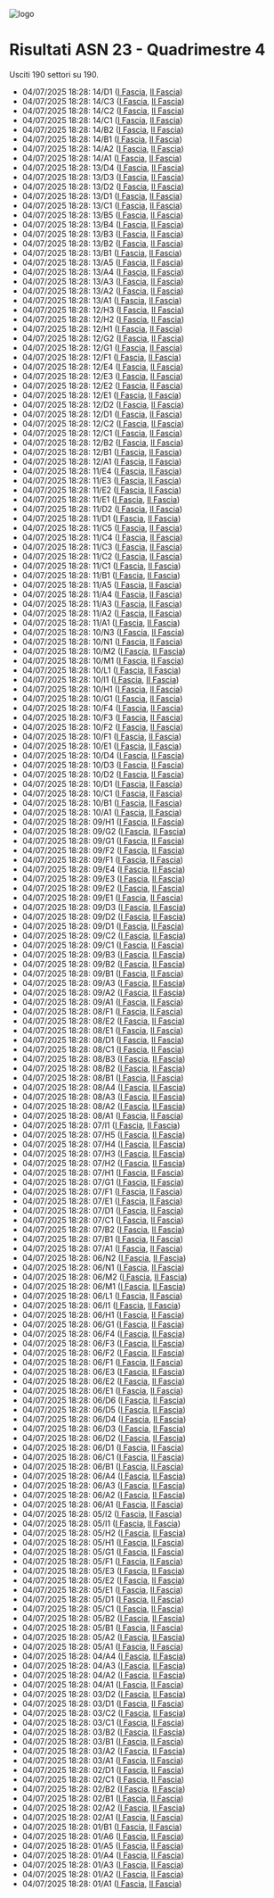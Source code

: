 ![logo](img/logo.png)

# Risultati ASN 23 - Quadrimestre 4

Usciti 190 settori su 190.

- 04/07/2025 18:28: 14/D1 ([I Fascia](https://asn23.cineca.it/pubblico/miur/esito/14%252FD1/1/4), [II Fascia](https://asn23.cineca.it/pubblico/miur/esito/14%252FD1/2/4))
- 04/07/2025 18:28: 14/C3 ([I Fascia](https://asn23.cineca.it/pubblico/miur/esito/14%252FC3/1/4), [II Fascia](https://asn23.cineca.it/pubblico/miur/esito/14%252FC3/2/4))
- 04/07/2025 18:28: 14/C2 ([I Fascia](https://asn23.cineca.it/pubblico/miur/esito/14%252FC2/1/4), [II Fascia](https://asn23.cineca.it/pubblico/miur/esito/14%252FC2/2/4))
- 04/07/2025 18:28: 14/C1 ([I Fascia](https://asn23.cineca.it/pubblico/miur/esito/14%252FC1/1/4), [II Fascia](https://asn23.cineca.it/pubblico/miur/esito/14%252FC1/2/4))
- 04/07/2025 18:28: 14/B2 ([I Fascia](https://asn23.cineca.it/pubblico/miur/esito/14%252FB2/1/4), [II Fascia](https://asn23.cineca.it/pubblico/miur/esito/14%252FB2/2/4))
- 04/07/2025 18:28: 14/B1 ([I Fascia](https://asn23.cineca.it/pubblico/miur/esito/14%252FB1/1/4), [II Fascia](https://asn23.cineca.it/pubblico/miur/esito/14%252FB1/2/4))
- 04/07/2025 18:28: 14/A2 ([I Fascia](https://asn23.cineca.it/pubblico/miur/esito/14%252FA2/1/4), [II Fascia](https://asn23.cineca.it/pubblico/miur/esito/14%252FA2/2/4))
- 04/07/2025 18:28: 14/A1 ([I Fascia](https://asn23.cineca.it/pubblico/miur/esito/14%252FA1/1/4), [II Fascia](https://asn23.cineca.it/pubblico/miur/esito/14%252FA1/2/4))
- 04/07/2025 18:28: 13/D4 ([I Fascia](https://asn23.cineca.it/pubblico/miur/esito/13%252FD4/1/4), [II Fascia](https://asn23.cineca.it/pubblico/miur/esito/13%252FD4/2/4))
- 04/07/2025 18:28: 13/D3 ([I Fascia](https://asn23.cineca.it/pubblico/miur/esito/13%252FD3/1/4), [II Fascia](https://asn23.cineca.it/pubblico/miur/esito/13%252FD3/2/4))
- 04/07/2025 18:28: 13/D2 ([I Fascia](https://asn23.cineca.it/pubblico/miur/esito/13%252FD2/1/4), [II Fascia](https://asn23.cineca.it/pubblico/miur/esito/13%252FD2/2/4))
- 04/07/2025 18:28: 13/D1 ([I Fascia](https://asn23.cineca.it/pubblico/miur/esito/13%252FD1/1/4), [II Fascia](https://asn23.cineca.it/pubblico/miur/esito/13%252FD1/2/4))
- 04/07/2025 18:28: 13/C1 ([I Fascia](https://asn23.cineca.it/pubblico/miur/esito/13%252FC1/1/4), [II Fascia](https://asn23.cineca.it/pubblico/miur/esito/13%252FC1/2/4))
- 04/07/2025 18:28: 13/B5 ([I Fascia](https://asn23.cineca.it/pubblico/miur/esito/13%252FB5/1/4), [II Fascia](https://asn23.cineca.it/pubblico/miur/esito/13%252FB5/2/4))
- 04/07/2025 18:28: 13/B4 ([I Fascia](https://asn23.cineca.it/pubblico/miur/esito/13%252FB4/1/4), [II Fascia](https://asn23.cineca.it/pubblico/miur/esito/13%252FB4/2/4))
- 04/07/2025 18:28: 13/B3 ([I Fascia](https://asn23.cineca.it/pubblico/miur/esito/13%252FB3/1/4), [II Fascia](https://asn23.cineca.it/pubblico/miur/esito/13%252FB3/2/4))
- 04/07/2025 18:28: 13/B2 ([I Fascia](https://asn23.cineca.it/pubblico/miur/esito/13%252FB2/1/4), [II Fascia](https://asn23.cineca.it/pubblico/miur/esito/13%252FB2/2/4))
- 04/07/2025 18:28: 13/B1 ([I Fascia](https://asn23.cineca.it/pubblico/miur/esito/13%252FB1/1/4), [II Fascia](https://asn23.cineca.it/pubblico/miur/esito/13%252FB1/2/4))
- 04/07/2025 18:28: 13/A5 ([I Fascia](https://asn23.cineca.it/pubblico/miur/esito/13%252FA5/1/4), [II Fascia](https://asn23.cineca.it/pubblico/miur/esito/13%252FA5/2/4))
- 04/07/2025 18:28: 13/A4 ([I Fascia](https://asn23.cineca.it/pubblico/miur/esito/13%252FA4/1/4), [II Fascia](https://asn23.cineca.it/pubblico/miur/esito/13%252FA4/2/4))
- 04/07/2025 18:28: 13/A3 ([I Fascia](https://asn23.cineca.it/pubblico/miur/esito/13%252FA3/1/4), [II Fascia](https://asn23.cineca.it/pubblico/miur/esito/13%252FA3/2/4))
- 04/07/2025 18:28: 13/A2 ([I Fascia](https://asn23.cineca.it/pubblico/miur/esito/13%252FA2/1/4), [II Fascia](https://asn23.cineca.it/pubblico/miur/esito/13%252FA2/2/4))
- 04/07/2025 18:28: 13/A1 ([I Fascia](https://asn23.cineca.it/pubblico/miur/esito/13%252FA1/1/4), [II Fascia](https://asn23.cineca.it/pubblico/miur/esito/13%252FA1/2/4))
- 04/07/2025 18:28: 12/H3 ([I Fascia](https://asn23.cineca.it/pubblico/miur/esito/12%252FH3/1/4), [II Fascia](https://asn23.cineca.it/pubblico/miur/esito/12%252FH3/2/4))
- 04/07/2025 18:28: 12/H2 ([I Fascia](https://asn23.cineca.it/pubblico/miur/esito/12%252FH2/1/4), [II Fascia](https://asn23.cineca.it/pubblico/miur/esito/12%252FH2/2/4))
- 04/07/2025 18:28: 12/H1 ([I Fascia](https://asn23.cineca.it/pubblico/miur/esito/12%252FH1/1/4), [II Fascia](https://asn23.cineca.it/pubblico/miur/esito/12%252FH1/2/4))
- 04/07/2025 18:28: 12/G2 ([I Fascia](https://asn23.cineca.it/pubblico/miur/esito/12%252FG2/1/4), [II Fascia](https://asn23.cineca.it/pubblico/miur/esito/12%252FG2/2/4))
- 04/07/2025 18:28: 12/G1 ([I Fascia](https://asn23.cineca.it/pubblico/miur/esito/12%252FG1/1/4), [II Fascia](https://asn23.cineca.it/pubblico/miur/esito/12%252FG1/2/4))
- 04/07/2025 18:28: 12/F1 ([I Fascia](https://asn23.cineca.it/pubblico/miur/esito/12%252FF1/1/4), [II Fascia](https://asn23.cineca.it/pubblico/miur/esito/12%252FF1/2/4))
- 04/07/2025 18:28: 12/E4 ([I Fascia](https://asn23.cineca.it/pubblico/miur/esito/12%252FE4/1/4), [II Fascia](https://asn23.cineca.it/pubblico/miur/esito/12%252FE4/2/4))
- 04/07/2025 18:28: 12/E3 ([I Fascia](https://asn23.cineca.it/pubblico/miur/esito/12%252FE3/1/4), [II Fascia](https://asn23.cineca.it/pubblico/miur/esito/12%252FE3/2/4))
- 04/07/2025 18:28: 12/E2 ([I Fascia](https://asn23.cineca.it/pubblico/miur/esito/12%252FE2/1/4), [II Fascia](https://asn23.cineca.it/pubblico/miur/esito/12%252FE2/2/4))
- 04/07/2025 18:28: 12/E1 ([I Fascia](https://asn23.cineca.it/pubblico/miur/esito/12%252FE1/1/4), [II Fascia](https://asn23.cineca.it/pubblico/miur/esito/12%252FE1/2/4))
- 04/07/2025 18:28: 12/D2 ([I Fascia](https://asn23.cineca.it/pubblico/miur/esito/12%252FD2/1/4), [II Fascia](https://asn23.cineca.it/pubblico/miur/esito/12%252FD2/2/4))
- 04/07/2025 18:28: 12/D1 ([I Fascia](https://asn23.cineca.it/pubblico/miur/esito/12%252FD1/1/4), [II Fascia](https://asn23.cineca.it/pubblico/miur/esito/12%252FD1/2/4))
- 04/07/2025 18:28: 12/C2 ([I Fascia](https://asn23.cineca.it/pubblico/miur/esito/12%252FC2/1/4), [II Fascia](https://asn23.cineca.it/pubblico/miur/esito/12%252FC2/2/4))
- 04/07/2025 18:28: 12/C1 ([I Fascia](https://asn23.cineca.it/pubblico/miur/esito/12%252FC1/1/4), [II Fascia](https://asn23.cineca.it/pubblico/miur/esito/12%252FC1/2/4))
- 04/07/2025 18:28: 12/B2 ([I Fascia](https://asn23.cineca.it/pubblico/miur/esito/12%252FB2/1/4), [II Fascia](https://asn23.cineca.it/pubblico/miur/esito/12%252FB2/2/4))
- 04/07/2025 18:28: 12/B1 ([I Fascia](https://asn23.cineca.it/pubblico/miur/esito/12%252FB1/1/4), [II Fascia](https://asn23.cineca.it/pubblico/miur/esito/12%252FB1/2/4))
- 04/07/2025 18:28: 12/A1 ([I Fascia](https://asn23.cineca.it/pubblico/miur/esito/12%252FA1/1/4), [II Fascia](https://asn23.cineca.it/pubblico/miur/esito/12%252FA1/2/4))
- 04/07/2025 18:28: 11/E4 ([I Fascia](https://asn23.cineca.it/pubblico/miur/esito/11%252FE4/1/4), [II Fascia](https://asn23.cineca.it/pubblico/miur/esito/11%252FE4/2/4))
- 04/07/2025 18:28: 11/E3 ([I Fascia](https://asn23.cineca.it/pubblico/miur/esito/11%252FE3/1/4), [II Fascia](https://asn23.cineca.it/pubblico/miur/esito/11%252FE3/2/4))
- 04/07/2025 18:28: 11/E2 ([I Fascia](https://asn23.cineca.it/pubblico/miur/esito/11%252FE2/1/4), [II Fascia](https://asn23.cineca.it/pubblico/miur/esito/11%252FE2/2/4))
- 04/07/2025 18:28: 11/E1 ([I Fascia](https://asn23.cineca.it/pubblico/miur/esito/11%252FE1/1/4), [II Fascia](https://asn23.cineca.it/pubblico/miur/esito/11%252FE1/2/4))
- 04/07/2025 18:28: 11/D2 ([I Fascia](https://asn23.cineca.it/pubblico/miur/esito/11%252FD2/1/4), [II Fascia](https://asn23.cineca.it/pubblico/miur/esito/11%252FD2/2/4))
- 04/07/2025 18:28: 11/D1 ([I Fascia](https://asn23.cineca.it/pubblico/miur/esito/11%252FD1/1/4), [II Fascia](https://asn23.cineca.it/pubblico/miur/esito/11%252FD1/2/4))
- 04/07/2025 18:28: 11/C5 ([I Fascia](https://asn23.cineca.it/pubblico/miur/esito/11%252FC5/1/4), [II Fascia](https://asn23.cineca.it/pubblico/miur/esito/11%252FC5/2/4))
- 04/07/2025 18:28: 11/C4 ([I Fascia](https://asn23.cineca.it/pubblico/miur/esito/11%252FC4/1/4), [II Fascia](https://asn23.cineca.it/pubblico/miur/esito/11%252FC4/2/4))
- 04/07/2025 18:28: 11/C3 ([I Fascia](https://asn23.cineca.it/pubblico/miur/esito/11%252FC3/1/4), [II Fascia](https://asn23.cineca.it/pubblico/miur/esito/11%252FC3/2/4))
- 04/07/2025 18:28: 11/C2 ([I Fascia](https://asn23.cineca.it/pubblico/miur/esito/11%252FC2/1/4), [II Fascia](https://asn23.cineca.it/pubblico/miur/esito/11%252FC2/2/4))
- 04/07/2025 18:28: 11/C1 ([I Fascia](https://asn23.cineca.it/pubblico/miur/esito/11%252FC1/1/4), [II Fascia](https://asn23.cineca.it/pubblico/miur/esito/11%252FC1/2/4))
- 04/07/2025 18:28: 11/B1 ([I Fascia](https://asn23.cineca.it/pubblico/miur/esito/11%252FB1/1/4), [II Fascia](https://asn23.cineca.it/pubblico/miur/esito/11%252FB1/2/4))
- 04/07/2025 18:28: 11/A5 ([I Fascia](https://asn23.cineca.it/pubblico/miur/esito/11%252FA5/1/4), [II Fascia](https://asn23.cineca.it/pubblico/miur/esito/11%252FA5/2/4))
- 04/07/2025 18:28: 11/A4 ([I Fascia](https://asn23.cineca.it/pubblico/miur/esito/11%252FA4/1/4), [II Fascia](https://asn23.cineca.it/pubblico/miur/esito/11%252FA4/2/4))
- 04/07/2025 18:28: 11/A3 ([I Fascia](https://asn23.cineca.it/pubblico/miur/esito/11%252FA3/1/4), [II Fascia](https://asn23.cineca.it/pubblico/miur/esito/11%252FA3/2/4))
- 04/07/2025 18:28: 11/A2 ([I Fascia](https://asn23.cineca.it/pubblico/miur/esito/11%252FA2/1/4), [II Fascia](https://asn23.cineca.it/pubblico/miur/esito/11%252FA2/2/4))
- 04/07/2025 18:28: 11/A1 ([I Fascia](https://asn23.cineca.it/pubblico/miur/esito/11%252FA1/1/4), [II Fascia](https://asn23.cineca.it/pubblico/miur/esito/11%252FA1/2/4))
- 04/07/2025 18:28: 10/N3 ([I Fascia](https://asn23.cineca.it/pubblico/miur/esito/10%252FN3/1/4), [II Fascia](https://asn23.cineca.it/pubblico/miur/esito/10%252FN3/2/4))
- 04/07/2025 18:28: 10/N1 ([I Fascia](https://asn23.cineca.it/pubblico/miur/esito/10%252FN1/1/4), [II Fascia](https://asn23.cineca.it/pubblico/miur/esito/10%252FN1/2/4))
- 04/07/2025 18:28: 10/M2 ([I Fascia](https://asn23.cineca.it/pubblico/miur/esito/10%252FM2/1/4), [II Fascia](https://asn23.cineca.it/pubblico/miur/esito/10%252FM2/2/4))
- 04/07/2025 18:28: 10/M1 ([I Fascia](https://asn23.cineca.it/pubblico/miur/esito/10%252FM1/1/4), [II Fascia](https://asn23.cineca.it/pubblico/miur/esito/10%252FM1/2/4))
- 04/07/2025 18:28: 10/L1 ([I Fascia](https://asn23.cineca.it/pubblico/miur/esito/10%252FL1/1/4), [II Fascia](https://asn23.cineca.it/pubblico/miur/esito/10%252FL1/2/4))
- 04/07/2025 18:28: 10/I1 ([I Fascia](https://asn23.cineca.it/pubblico/miur/esito/10%252FI1/1/4), [II Fascia](https://asn23.cineca.it/pubblico/miur/esito/10%252FI1/2/4))
- 04/07/2025 18:28: 10/H1 ([I Fascia](https://asn23.cineca.it/pubblico/miur/esito/10%252FH1/1/4), [II Fascia](https://asn23.cineca.it/pubblico/miur/esito/10%252FH1/2/4))
- 04/07/2025 18:28: 10/G1 ([I Fascia](https://asn23.cineca.it/pubblico/miur/esito/10%252FG1/1/4), [II Fascia](https://asn23.cineca.it/pubblico/miur/esito/10%252FG1/2/4))
- 04/07/2025 18:28: 10/F4 ([I Fascia](https://asn23.cineca.it/pubblico/miur/esito/10%252FF4/1/4), [II Fascia](https://asn23.cineca.it/pubblico/miur/esito/10%252FF4/2/4))
- 04/07/2025 18:28: 10/F3 ([I Fascia](https://asn23.cineca.it/pubblico/miur/esito/10%252FF3/1/4), [II Fascia](https://asn23.cineca.it/pubblico/miur/esito/10%252FF3/2/4))
- 04/07/2025 18:28: 10/F2 ([I Fascia](https://asn23.cineca.it/pubblico/miur/esito/10%252FF2/1/4), [II Fascia](https://asn23.cineca.it/pubblico/miur/esito/10%252FF2/2/4))
- 04/07/2025 18:28: 10/F1 ([I Fascia](https://asn23.cineca.it/pubblico/miur/esito/10%252FF1/1/4), [II Fascia](https://asn23.cineca.it/pubblico/miur/esito/10%252FF1/2/4))
- 04/07/2025 18:28: 10/E1 ([I Fascia](https://asn23.cineca.it/pubblico/miur/esito/10%252FE1/1/4), [II Fascia](https://asn23.cineca.it/pubblico/miur/esito/10%252FE1/2/4))
- 04/07/2025 18:28: 10/D4 ([I Fascia](https://asn23.cineca.it/pubblico/miur/esito/10%252FD4/1/4), [II Fascia](https://asn23.cineca.it/pubblico/miur/esito/10%252FD4/2/4))
- 04/07/2025 18:28: 10/D3 ([I Fascia](https://asn23.cineca.it/pubblico/miur/esito/10%252FD3/1/4), [II Fascia](https://asn23.cineca.it/pubblico/miur/esito/10%252FD3/2/4))
- 04/07/2025 18:28: 10/D2 ([I Fascia](https://asn23.cineca.it/pubblico/miur/esito/10%252FD2/1/4), [II Fascia](https://asn23.cineca.it/pubblico/miur/esito/10%252FD2/2/4))
- 04/07/2025 18:28: 10/D1 ([I Fascia](https://asn23.cineca.it/pubblico/miur/esito/10%252FD1/1/4), [II Fascia](https://asn23.cineca.it/pubblico/miur/esito/10%252FD1/2/4))
- 04/07/2025 18:28: 10/C1 ([I Fascia](https://asn23.cineca.it/pubblico/miur/esito/10%252FC1/1/4), [II Fascia](https://asn23.cineca.it/pubblico/miur/esito/10%252FC1/2/4))
- 04/07/2025 18:28: 10/B1 ([I Fascia](https://asn23.cineca.it/pubblico/miur/esito/10%252FB1/1/4), [II Fascia](https://asn23.cineca.it/pubblico/miur/esito/10%252FB1/2/4))
- 04/07/2025 18:28: 10/A1 ([I Fascia](https://asn23.cineca.it/pubblico/miur/esito/10%252FA1/1/4), [II Fascia](https://asn23.cineca.it/pubblico/miur/esito/10%252FA1/2/4))
- 04/07/2025 18:28: 09/H1 ([I Fascia](https://asn23.cineca.it/pubblico/miur/esito/09%252FH1/1/4), [II Fascia](https://asn23.cineca.it/pubblico/miur/esito/09%252FH1/2/4))
- 04/07/2025 18:28: 09/G2 ([I Fascia](https://asn23.cineca.it/pubblico/miur/esito/09%252FG2/1/4), [II Fascia](https://asn23.cineca.it/pubblico/miur/esito/09%252FG2/2/4))
- 04/07/2025 18:28: 09/G1 ([I Fascia](https://asn23.cineca.it/pubblico/miur/esito/09%252FG1/1/4), [II Fascia](https://asn23.cineca.it/pubblico/miur/esito/09%252FG1/2/4))
- 04/07/2025 18:28: 09/F2 ([I Fascia](https://asn23.cineca.it/pubblico/miur/esito/09%252FF2/1/4), [II Fascia](https://asn23.cineca.it/pubblico/miur/esito/09%252FF2/2/4))
- 04/07/2025 18:28: 09/F1 ([I Fascia](https://asn23.cineca.it/pubblico/miur/esito/09%252FF1/1/4), [II Fascia](https://asn23.cineca.it/pubblico/miur/esito/09%252FF1/2/4))
- 04/07/2025 18:28: 09/E4 ([I Fascia](https://asn23.cineca.it/pubblico/miur/esito/09%252FE4/1/4), [II Fascia](https://asn23.cineca.it/pubblico/miur/esito/09%252FE4/2/4))
- 04/07/2025 18:28: 09/E3 ([I Fascia](https://asn23.cineca.it/pubblico/miur/esito/09%252FE3/1/4), [II Fascia](https://asn23.cineca.it/pubblico/miur/esito/09%252FE3/2/4))
- 04/07/2025 18:28: 09/E2 ([I Fascia](https://asn23.cineca.it/pubblico/miur/esito/09%252FE2/1/4), [II Fascia](https://asn23.cineca.it/pubblico/miur/esito/09%252FE2/2/4))
- 04/07/2025 18:28: 09/E1 ([I Fascia](https://asn23.cineca.it/pubblico/miur/esito/09%252FE1/1/4), [II Fascia](https://asn23.cineca.it/pubblico/miur/esito/09%252FE1/2/4))
- 04/07/2025 18:28: 09/D3 ([I Fascia](https://asn23.cineca.it/pubblico/miur/esito/09%252FD3/1/4), [II Fascia](https://asn23.cineca.it/pubblico/miur/esito/09%252FD3/2/4))
- 04/07/2025 18:28: 09/D2 ([I Fascia](https://asn23.cineca.it/pubblico/miur/esito/09%252FD2/1/4), [II Fascia](https://asn23.cineca.it/pubblico/miur/esito/09%252FD2/2/4))
- 04/07/2025 18:28: 09/D1 ([I Fascia](https://asn23.cineca.it/pubblico/miur/esito/09%252FD1/1/4), [II Fascia](https://asn23.cineca.it/pubblico/miur/esito/09%252FD1/2/4))
- 04/07/2025 18:28: 09/C2 ([I Fascia](https://asn23.cineca.it/pubblico/miur/esito/09%252FC2/1/4), [II Fascia](https://asn23.cineca.it/pubblico/miur/esito/09%252FC2/2/4))
- 04/07/2025 18:28: 09/C1 ([I Fascia](https://asn23.cineca.it/pubblico/miur/esito/09%252FC1/1/4), [II Fascia](https://asn23.cineca.it/pubblico/miur/esito/09%252FC1/2/4))
- 04/07/2025 18:28: 09/B3 ([I Fascia](https://asn23.cineca.it/pubblico/miur/esito/09%252FB3/1/4), [II Fascia](https://asn23.cineca.it/pubblico/miur/esito/09%252FB3/2/4))
- 04/07/2025 18:28: 09/B2 ([I Fascia](https://asn23.cineca.it/pubblico/miur/esito/09%252FB2/1/4), [II Fascia](https://asn23.cineca.it/pubblico/miur/esito/09%252FB2/2/4))
- 04/07/2025 18:28: 09/B1 ([I Fascia](https://asn23.cineca.it/pubblico/miur/esito/09%252FB1/1/4), [II Fascia](https://asn23.cineca.it/pubblico/miur/esito/09%252FB1/2/4))
- 04/07/2025 18:28: 09/A3 ([I Fascia](https://asn23.cineca.it/pubblico/miur/esito/09%252FA3/1/4), [II Fascia](https://asn23.cineca.it/pubblico/miur/esito/09%252FA3/2/4))
- 04/07/2025 18:28: 09/A2 ([I Fascia](https://asn23.cineca.it/pubblico/miur/esito/09%252FA2/1/4), [II Fascia](https://asn23.cineca.it/pubblico/miur/esito/09%252FA2/2/4))
- 04/07/2025 18:28: 09/A1 ([I Fascia](https://asn23.cineca.it/pubblico/miur/esito/09%252FA1/1/4), [II Fascia](https://asn23.cineca.it/pubblico/miur/esito/09%252FA1/2/4))
- 04/07/2025 18:28: 08/F1 ([I Fascia](https://asn23.cineca.it/pubblico/miur/esito/08%252FF1/1/4), [II Fascia](https://asn23.cineca.it/pubblico/miur/esito/08%252FF1/2/4))
- 04/07/2025 18:28: 08/E2 ([I Fascia](https://asn23.cineca.it/pubblico/miur/esito/08%252FE2/1/4), [II Fascia](https://asn23.cineca.it/pubblico/miur/esito/08%252FE2/2/4))
- 04/07/2025 18:28: 08/E1 ([I Fascia](https://asn23.cineca.it/pubblico/miur/esito/08%252FE1/1/4), [II Fascia](https://asn23.cineca.it/pubblico/miur/esito/08%252FE1/2/4))
- 04/07/2025 18:28: 08/D1 ([I Fascia](https://asn23.cineca.it/pubblico/miur/esito/08%252FD1/1/4), [II Fascia](https://asn23.cineca.it/pubblico/miur/esito/08%252FD1/2/4))
- 04/07/2025 18:28: 08/C1 ([I Fascia](https://asn23.cineca.it/pubblico/miur/esito/08%252FC1/1/4), [II Fascia](https://asn23.cineca.it/pubblico/miur/esito/08%252FC1/2/4))
- 04/07/2025 18:28: 08/B3 ([I Fascia](https://asn23.cineca.it/pubblico/miur/esito/08%252FB3/1/4), [II Fascia](https://asn23.cineca.it/pubblico/miur/esito/08%252FB3/2/4))
- 04/07/2025 18:28: 08/B2 ([I Fascia](https://asn23.cineca.it/pubblico/miur/esito/08%252FB2/1/4), [II Fascia](https://asn23.cineca.it/pubblico/miur/esito/08%252FB2/2/4))
- 04/07/2025 18:28: 08/B1 ([I Fascia](https://asn23.cineca.it/pubblico/miur/esito/08%252FB1/1/4), [II Fascia](https://asn23.cineca.it/pubblico/miur/esito/08%252FB1/2/4))
- 04/07/2025 18:28: 08/A4 ([I Fascia](https://asn23.cineca.it/pubblico/miur/esito/08%252FA4/1/4), [II Fascia](https://asn23.cineca.it/pubblico/miur/esito/08%252FA4/2/4))
- 04/07/2025 18:28: 08/A3 ([I Fascia](https://asn23.cineca.it/pubblico/miur/esito/08%252FA3/1/4), [II Fascia](https://asn23.cineca.it/pubblico/miur/esito/08%252FA3/2/4))
- 04/07/2025 18:28: 08/A2 ([I Fascia](https://asn23.cineca.it/pubblico/miur/esito/08%252FA2/1/4), [II Fascia](https://asn23.cineca.it/pubblico/miur/esito/08%252FA2/2/4))
- 04/07/2025 18:28: 08/A1 ([I Fascia](https://asn23.cineca.it/pubblico/miur/esito/08%252FA1/1/4), [II Fascia](https://asn23.cineca.it/pubblico/miur/esito/08%252FA1/2/4))
- 04/07/2025 18:28: 07/I1 ([I Fascia](https://asn23.cineca.it/pubblico/miur/esito/07%252FI1/1/4), [II Fascia](https://asn23.cineca.it/pubblico/miur/esito/07%252FI1/2/4))
- 04/07/2025 18:28: 07/H5 ([I Fascia](https://asn23.cineca.it/pubblico/miur/esito/07%252FH5/1/4), [II Fascia](https://asn23.cineca.it/pubblico/miur/esito/07%252FH5/2/4))
- 04/07/2025 18:28: 07/H4 ([I Fascia](https://asn23.cineca.it/pubblico/miur/esito/07%252FH4/1/4), [II Fascia](https://asn23.cineca.it/pubblico/miur/esito/07%252FH4/2/4))
- 04/07/2025 18:28: 07/H3 ([I Fascia](https://asn23.cineca.it/pubblico/miur/esito/07%252FH3/1/4), [II Fascia](https://asn23.cineca.it/pubblico/miur/esito/07%252FH3/2/4))
- 04/07/2025 18:28: 07/H2 ([I Fascia](https://asn23.cineca.it/pubblico/miur/esito/07%252FH2/1/4), [II Fascia](https://asn23.cineca.it/pubblico/miur/esito/07%252FH2/2/4))
- 04/07/2025 18:28: 07/H1 ([I Fascia](https://asn23.cineca.it/pubblico/miur/esito/07%252FH1/1/4), [II Fascia](https://asn23.cineca.it/pubblico/miur/esito/07%252FH1/2/4))
- 04/07/2025 18:28: 07/G1 ([I Fascia](https://asn23.cineca.it/pubblico/miur/esito/07%252FG1/1/4), [II Fascia](https://asn23.cineca.it/pubblico/miur/esito/07%252FG1/2/4))
- 04/07/2025 18:28: 07/F1 ([I Fascia](https://asn23.cineca.it/pubblico/miur/esito/07%252FF1/1/4), [II Fascia](https://asn23.cineca.it/pubblico/miur/esito/07%252FF1/2/4))
- 04/07/2025 18:28: 07/E1 ([I Fascia](https://asn23.cineca.it/pubblico/miur/esito/07%252FE1/1/4), [II Fascia](https://asn23.cineca.it/pubblico/miur/esito/07%252FE1/2/4))
- 04/07/2025 18:28: 07/D1 ([I Fascia](https://asn23.cineca.it/pubblico/miur/esito/07%252FD1/1/4), [II Fascia](https://asn23.cineca.it/pubblico/miur/esito/07%252FD1/2/4))
- 04/07/2025 18:28: 07/C1 ([I Fascia](https://asn23.cineca.it/pubblico/miur/esito/07%252FC1/1/4), [II Fascia](https://asn23.cineca.it/pubblico/miur/esito/07%252FC1/2/4))
- 04/07/2025 18:28: 07/B2 ([I Fascia](https://asn23.cineca.it/pubblico/miur/esito/07%252FB2/1/4), [II Fascia](https://asn23.cineca.it/pubblico/miur/esito/07%252FB2/2/4))
- 04/07/2025 18:28: 07/B1 ([I Fascia](https://asn23.cineca.it/pubblico/miur/esito/07%252FB1/1/4), [II Fascia](https://asn23.cineca.it/pubblico/miur/esito/07%252FB1/2/4))
- 04/07/2025 18:28: 07/A1 ([I Fascia](https://asn23.cineca.it/pubblico/miur/esito/07%252FA1/1/4), [II Fascia](https://asn23.cineca.it/pubblico/miur/esito/07%252FA1/2/4))
- 04/07/2025 18:28: 06/N2 ([I Fascia](https://asn23.cineca.it/pubblico/miur/esito/06%252FN2/1/4), [II Fascia](https://asn23.cineca.it/pubblico/miur/esito/06%252FN2/2/4))
- 04/07/2025 18:28: 06/N1 ([I Fascia](https://asn23.cineca.it/pubblico/miur/esito/06%252FN1/1/4), [II Fascia](https://asn23.cineca.it/pubblico/miur/esito/06%252FN1/2/4))
- 04/07/2025 18:28: 06/M2 ([I Fascia](https://asn23.cineca.it/pubblico/miur/esito/06%252FM2/1/4), [II Fascia](https://asn23.cineca.it/pubblico/miur/esito/06%252FM2/2/4))
- 04/07/2025 18:28: 06/M1 ([I Fascia](https://asn23.cineca.it/pubblico/miur/esito/06%252FM1/1/4), [II Fascia](https://asn23.cineca.it/pubblico/miur/esito/06%252FM1/2/4))
- 04/07/2025 18:28: 06/L1 ([I Fascia](https://asn23.cineca.it/pubblico/miur/esito/06%252FL1/1/4), [II Fascia](https://asn23.cineca.it/pubblico/miur/esito/06%252FL1/2/4))
- 04/07/2025 18:28: 06/I1 ([I Fascia](https://asn23.cineca.it/pubblico/miur/esito/06%252FI1/1/4), [II Fascia](https://asn23.cineca.it/pubblico/miur/esito/06%252FI1/2/4))
- 04/07/2025 18:28: 06/H1 ([I Fascia](https://asn23.cineca.it/pubblico/miur/esito/06%252FH1/1/4), [II Fascia](https://asn23.cineca.it/pubblico/miur/esito/06%252FH1/2/4))
- 04/07/2025 18:28: 06/G1 ([I Fascia](https://asn23.cineca.it/pubblico/miur/esito/06%252FG1/1/4), [II Fascia](https://asn23.cineca.it/pubblico/miur/esito/06%252FG1/2/4))
- 04/07/2025 18:28: 06/F4 ([I Fascia](https://asn23.cineca.it/pubblico/miur/esito/06%252FF4/1/4), [II Fascia](https://asn23.cineca.it/pubblico/miur/esito/06%252FF4/2/4))
- 04/07/2025 18:28: 06/F3 ([I Fascia](https://asn23.cineca.it/pubblico/miur/esito/06%252FF3/1/4), [II Fascia](https://asn23.cineca.it/pubblico/miur/esito/06%252FF3/2/4))
- 04/07/2025 18:28: 06/F2 ([I Fascia](https://asn23.cineca.it/pubblico/miur/esito/06%252FF2/1/4), [II Fascia](https://asn23.cineca.it/pubblico/miur/esito/06%252FF2/2/4))
- 04/07/2025 18:28: 06/F1 ([I Fascia](https://asn23.cineca.it/pubblico/miur/esito/06%252FF1/1/4), [II Fascia](https://asn23.cineca.it/pubblico/miur/esito/06%252FF1/2/4))
- 04/07/2025 18:28: 06/E3 ([I Fascia](https://asn23.cineca.it/pubblico/miur/esito/06%252FE3/1/4), [II Fascia](https://asn23.cineca.it/pubblico/miur/esito/06%252FE3/2/4))
- 04/07/2025 18:28: 06/E2 ([I Fascia](https://asn23.cineca.it/pubblico/miur/esito/06%252FE2/1/4), [II Fascia](https://asn23.cineca.it/pubblico/miur/esito/06%252FE2/2/4))
- 04/07/2025 18:28: 06/E1 ([I Fascia](https://asn23.cineca.it/pubblico/miur/esito/06%252FE1/1/4), [II Fascia](https://asn23.cineca.it/pubblico/miur/esito/06%252FE1/2/4))
- 04/07/2025 18:28: 06/D6 ([I Fascia](https://asn23.cineca.it/pubblico/miur/esito/06%252FD6/1/4), [II Fascia](https://asn23.cineca.it/pubblico/miur/esito/06%252FD6/2/4))
- 04/07/2025 18:28: 06/D5 ([I Fascia](https://asn23.cineca.it/pubblico/miur/esito/06%252FD5/1/4), [II Fascia](https://asn23.cineca.it/pubblico/miur/esito/06%252FD5/2/4))
- 04/07/2025 18:28: 06/D4 ([I Fascia](https://asn23.cineca.it/pubblico/miur/esito/06%252FD4/1/4), [II Fascia](https://asn23.cineca.it/pubblico/miur/esito/06%252FD4/2/4))
- 04/07/2025 18:28: 06/D3 ([I Fascia](https://asn23.cineca.it/pubblico/miur/esito/06%252FD3/1/4), [II Fascia](https://asn23.cineca.it/pubblico/miur/esito/06%252FD3/2/4))
- 04/07/2025 18:28: 06/D2 ([I Fascia](https://asn23.cineca.it/pubblico/miur/esito/06%252FD2/1/4), [II Fascia](https://asn23.cineca.it/pubblico/miur/esito/06%252FD2/2/4))
- 04/07/2025 18:28: 06/D1 ([I Fascia](https://asn23.cineca.it/pubblico/miur/esito/06%252FD1/1/4), [II Fascia](https://asn23.cineca.it/pubblico/miur/esito/06%252FD1/2/4))
- 04/07/2025 18:28: 06/C1 ([I Fascia](https://asn23.cineca.it/pubblico/miur/esito/06%252FC1/1/4), [II Fascia](https://asn23.cineca.it/pubblico/miur/esito/06%252FC1/2/4))
- 04/07/2025 18:28: 06/B1 ([I Fascia](https://asn23.cineca.it/pubblico/miur/esito/06%252FB1/1/4), [II Fascia](https://asn23.cineca.it/pubblico/miur/esito/06%252FB1/2/4))
- 04/07/2025 18:28: 06/A4 ([I Fascia](https://asn23.cineca.it/pubblico/miur/esito/06%252FA4/1/4), [II Fascia](https://asn23.cineca.it/pubblico/miur/esito/06%252FA4/2/4))
- 04/07/2025 18:28: 06/A3 ([I Fascia](https://asn23.cineca.it/pubblico/miur/esito/06%252FA3/1/4), [II Fascia](https://asn23.cineca.it/pubblico/miur/esito/06%252FA3/2/4))
- 04/07/2025 18:28: 06/A2 ([I Fascia](https://asn23.cineca.it/pubblico/miur/esito/06%252FA2/1/4), [II Fascia](https://asn23.cineca.it/pubblico/miur/esito/06%252FA2/2/4))
- 04/07/2025 18:28: 06/A1 ([I Fascia](https://asn23.cineca.it/pubblico/miur/esito/06%252FA1/1/4), [II Fascia](https://asn23.cineca.it/pubblico/miur/esito/06%252FA1/2/4))
- 04/07/2025 18:28: 05/I2 ([I Fascia](https://asn23.cineca.it/pubblico/miur/esito/05%252FI2/1/4), [II Fascia](https://asn23.cineca.it/pubblico/miur/esito/05%252FI2/2/4))
- 04/07/2025 18:28: 05/I1 ([I Fascia](https://asn23.cineca.it/pubblico/miur/esito/05%252FI1/1/4), [II Fascia](https://asn23.cineca.it/pubblico/miur/esito/05%252FI1/2/4))
- 04/07/2025 18:28: 05/H2 ([I Fascia](https://asn23.cineca.it/pubblico/miur/esito/05%252FH2/1/4), [II Fascia](https://asn23.cineca.it/pubblico/miur/esito/05%252FH2/2/4))
- 04/07/2025 18:28: 05/H1 ([I Fascia](https://asn23.cineca.it/pubblico/miur/esito/05%252FH1/1/4), [II Fascia](https://asn23.cineca.it/pubblico/miur/esito/05%252FH1/2/4))
- 04/07/2025 18:28: 05/G1 ([I Fascia](https://asn23.cineca.it/pubblico/miur/esito/05%252FG1/1/4), [II Fascia](https://asn23.cineca.it/pubblico/miur/esito/05%252FG1/2/4))
- 04/07/2025 18:28: 05/F1 ([I Fascia](https://asn23.cineca.it/pubblico/miur/esito/05%252FF1/1/4), [II Fascia](https://asn23.cineca.it/pubblico/miur/esito/05%252FF1/2/4))
- 04/07/2025 18:28: 05/E3 ([I Fascia](https://asn23.cineca.it/pubblico/miur/esito/05%252FE3/1/4), [II Fascia](https://asn23.cineca.it/pubblico/miur/esito/05%252FE3/2/4))
- 04/07/2025 18:28: 05/E2 ([I Fascia](https://asn23.cineca.it/pubblico/miur/esito/05%252FE2/1/4), [II Fascia](https://asn23.cineca.it/pubblico/miur/esito/05%252FE2/2/4))
- 04/07/2025 18:28: 05/E1 ([I Fascia](https://asn23.cineca.it/pubblico/miur/esito/05%252FE1/1/4), [II Fascia](https://asn23.cineca.it/pubblico/miur/esito/05%252FE1/2/4))
- 04/07/2025 18:28: 05/D1 ([I Fascia](https://asn23.cineca.it/pubblico/miur/esito/05%252FD1/1/4), [II Fascia](https://asn23.cineca.it/pubblico/miur/esito/05%252FD1/2/4))
- 04/07/2025 18:28: 05/C1 ([I Fascia](https://asn23.cineca.it/pubblico/miur/esito/05%252FC1/1/4), [II Fascia](https://asn23.cineca.it/pubblico/miur/esito/05%252FC1/2/4))
- 04/07/2025 18:28: 05/B2 ([I Fascia](https://asn23.cineca.it/pubblico/miur/esito/05%252FB2/1/4), [II Fascia](https://asn23.cineca.it/pubblico/miur/esito/05%252FB2/2/4))
- 04/07/2025 18:28: 05/B1 ([I Fascia](https://asn23.cineca.it/pubblico/miur/esito/05%252FB1/1/4), [II Fascia](https://asn23.cineca.it/pubblico/miur/esito/05%252FB1/2/4))
- 04/07/2025 18:28: 05/A2 ([I Fascia](https://asn23.cineca.it/pubblico/miur/esito/05%252FA2/1/4), [II Fascia](https://asn23.cineca.it/pubblico/miur/esito/05%252FA2/2/4))
- 04/07/2025 18:28: 05/A1 ([I Fascia](https://asn23.cineca.it/pubblico/miur/esito/05%252FA1/1/4), [II Fascia](https://asn23.cineca.it/pubblico/miur/esito/05%252FA1/2/4))
- 04/07/2025 18:28: 04/A4 ([I Fascia](https://asn23.cineca.it/pubblico/miur/esito/04%252FA4/1/4), [II Fascia](https://asn23.cineca.it/pubblico/miur/esito/04%252FA4/2/4))
- 04/07/2025 18:28: 04/A3 ([I Fascia](https://asn23.cineca.it/pubblico/miur/esito/04%252FA3/1/4), [II Fascia](https://asn23.cineca.it/pubblico/miur/esito/04%252FA3/2/4))
- 04/07/2025 18:28: 04/A2 ([I Fascia](https://asn23.cineca.it/pubblico/miur/esito/04%252FA2/1/4), [II Fascia](https://asn23.cineca.it/pubblico/miur/esito/04%252FA2/2/4))
- 04/07/2025 18:28: 04/A1 ([I Fascia](https://asn23.cineca.it/pubblico/miur/esito/04%252FA1/1/4), [II Fascia](https://asn23.cineca.it/pubblico/miur/esito/04%252FA1/2/4))
- 04/07/2025 18:28: 03/D2 ([I Fascia](https://asn23.cineca.it/pubblico/miur/esito/03%252FD2/1/4), [II Fascia](https://asn23.cineca.it/pubblico/miur/esito/03%252FD2/2/4))
- 04/07/2025 18:28: 03/D1 ([I Fascia](https://asn23.cineca.it/pubblico/miur/esito/03%252FD1/1/4), [II Fascia](https://asn23.cineca.it/pubblico/miur/esito/03%252FD1/2/4))
- 04/07/2025 18:28: 03/C2 ([I Fascia](https://asn23.cineca.it/pubblico/miur/esito/03%252FC2/1/4), [II Fascia](https://asn23.cineca.it/pubblico/miur/esito/03%252FC2/2/4))
- 04/07/2025 18:28: 03/C1 ([I Fascia](https://asn23.cineca.it/pubblico/miur/esito/03%252FC1/1/4), [II Fascia](https://asn23.cineca.it/pubblico/miur/esito/03%252FC1/2/4))
- 04/07/2025 18:28: 03/B2 ([I Fascia](https://asn23.cineca.it/pubblico/miur/esito/03%252FB2/1/4), [II Fascia](https://asn23.cineca.it/pubblico/miur/esito/03%252FB2/2/4))
- 04/07/2025 18:28: 03/B1 ([I Fascia](https://asn23.cineca.it/pubblico/miur/esito/03%252FB1/1/4), [II Fascia](https://asn23.cineca.it/pubblico/miur/esito/03%252FB1/2/4))
- 04/07/2025 18:28: 03/A2 ([I Fascia](https://asn23.cineca.it/pubblico/miur/esito/03%252FA2/1/4), [II Fascia](https://asn23.cineca.it/pubblico/miur/esito/03%252FA2/2/4))
- 04/07/2025 18:28: 03/A1 ([I Fascia](https://asn23.cineca.it/pubblico/miur/esito/03%252FA1/1/4), [II Fascia](https://asn23.cineca.it/pubblico/miur/esito/03%252FA1/2/4))
- 04/07/2025 18:28: 02/D1 ([I Fascia](https://asn23.cineca.it/pubblico/miur/esito/02%252FD1/1/4), [II Fascia](https://asn23.cineca.it/pubblico/miur/esito/02%252FD1/2/4))
- 04/07/2025 18:28: 02/C1 ([I Fascia](https://asn23.cineca.it/pubblico/miur/esito/02%252FC1/1/4), [II Fascia](https://asn23.cineca.it/pubblico/miur/esito/02%252FC1/2/4))
- 04/07/2025 18:28: 02/B2 ([I Fascia](https://asn23.cineca.it/pubblico/miur/esito/02%252FB2/1/4), [II Fascia](https://asn23.cineca.it/pubblico/miur/esito/02%252FB2/2/4))
- 04/07/2025 18:28: 02/B1 ([I Fascia](https://asn23.cineca.it/pubblico/miur/esito/02%252FB1/1/4), [II Fascia](https://asn23.cineca.it/pubblico/miur/esito/02%252FB1/2/4))
- 04/07/2025 18:28: 02/A2 ([I Fascia](https://asn23.cineca.it/pubblico/miur/esito/02%252FA2/1/4), [II Fascia](https://asn23.cineca.it/pubblico/miur/esito/02%252FA2/2/4))
- 04/07/2025 18:28: 02/A1 ([I Fascia](https://asn23.cineca.it/pubblico/miur/esito/02%252FA1/1/4), [II Fascia](https://asn23.cineca.it/pubblico/miur/esito/02%252FA1/2/4))
- 04/07/2025 18:28: 01/B1 ([I Fascia](https://asn23.cineca.it/pubblico/miur/esito/01%252FB1/1/4), [II Fascia](https://asn23.cineca.it/pubblico/miur/esito/01%252FB1/2/4))
- 04/07/2025 18:28: 01/A6 ([I Fascia](https://asn23.cineca.it/pubblico/miur/esito/01%252FA6/1/4), [II Fascia](https://asn23.cineca.it/pubblico/miur/esito/01%252FA6/2/4))
- 04/07/2025 18:28: 01/A5 ([I Fascia](https://asn23.cineca.it/pubblico/miur/esito/01%252FA5/1/4), [II Fascia](https://asn23.cineca.it/pubblico/miur/esito/01%252FA5/2/4))
- 04/07/2025 18:28: 01/A4 ([I Fascia](https://asn23.cineca.it/pubblico/miur/esito/01%252FA4/1/4), [II Fascia](https://asn23.cineca.it/pubblico/miur/esito/01%252FA4/2/4))
- 04/07/2025 18:28: 01/A3 ([I Fascia](https://asn23.cineca.it/pubblico/miur/esito/01%252FA3/1/4), [II Fascia](https://asn23.cineca.it/pubblico/miur/esito/01%252FA3/2/4))
- 04/07/2025 18:28: 01/A2 ([I Fascia](https://asn23.cineca.it/pubblico/miur/esito/01%252FA2/1/4), [II Fascia](https://asn23.cineca.it/pubblico/miur/esito/01%252FA2/2/4))
- 04/07/2025 18:28: 01/A1 ([I Fascia](https://asn23.cineca.it/pubblico/miur/esito/01%252FA1/1/4), [II Fascia](https://asn23.cineca.it/pubblico/miur/esito/01%252FA1/2/4))

